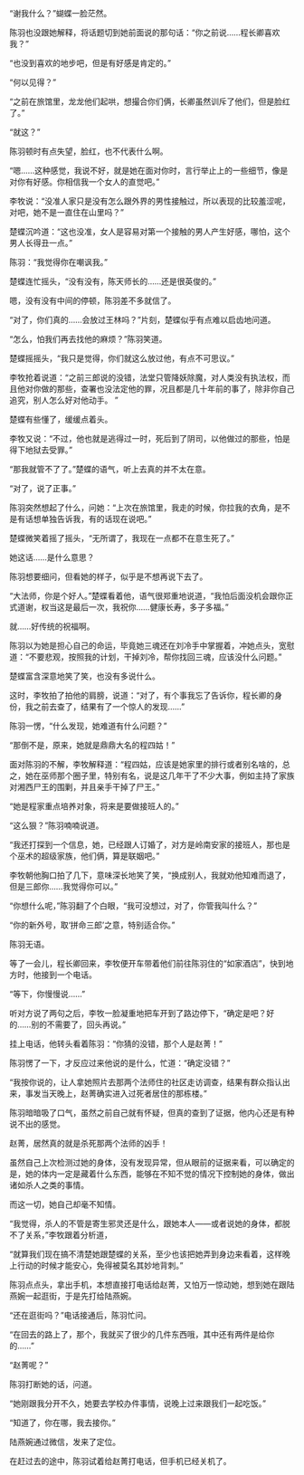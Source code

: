“谢我什么？”蝴蝶一脸茫然。

陈羽也没跟她解释，将话题切到她前面说的那句话：“你之前说……程长卿喜欢我？”

“也没到喜欢的地步吧，但是有好感是肯定的。”

“何以见得？”

“之前在旅馆里，龙龙他们起哄，想撮合你们俩，长卿虽然训斥了他们，但是脸红了。”

“就这？”

陈羽顿时有点失望，脸红，也不代表什么啊。

“嗯……这种感觉，我说不好，就是她在面对你时，言行举止上的一些细节，像是对你有好感。你相信我一个女人的直觉吧。”

李牧说：“没准人家只是没有怎么跟外界的男性接触过，所以表现的比较羞涩呢，对吧，她不是一直住在山里吗？”

楚蝶沉吟道：“这也没准，女人是容易对第一个接触的男人产生好感，哪怕，这个男人长得丑一点。”

陈羽：“我觉得你在嘲讽我。”

楚蝶连忙摇头，“没有没有，陈天师长的……还是很英俊的。”

嗯，没有没有中间的停顿，陈羽差不多就信了。

“对了，你们真的……会放过王林吗？”片刻，楚蝶似乎有点难以启齿地问道。

“怎么，怕我们再去找他的麻烦？”陈羽笑道。

楚蝶摇摇头，“我只是觉得，你们就这么放过他，有点不可思议。”

李牧抢着说道：“之前三郎说的没错，法堂只管降妖除魔，对人类没有执法权，而且他对你做的那些，查署也没法定他的罪，况且都是几十年前的事了，除非你自己追究，别人怎么好对他动手。 ”

楚蝶有些懂了，缓缓点着头。

李牧又说：“不过，他也就是逃得过一时，死后到了阴司，以他做过的那些，怕是得下地狱去受罪。”

“那我就管不了了。”楚蝶的语气，听上去真的并不太在意。

“对了，说了正事。”

陈羽突然想起了什么，问她：“上次在旅馆里，我走的时候，你拉我的衣角，是不是有话想单独告诉我，有的话现在说吧。”

楚蝶微笑着摇了摇头，“无所谓了，我现在一点都不在意生死了。”

她这话……是什么意思？

陈羽想要细问，但看她的样子，似乎是不想再说下去了。

“大法师，你是个好人。”楚蝶看着他，语气很郑重地说道，“我怕后面没机会跟你正式道谢，权当这是最后一次，我祝你……健康长寿，多子多福。”

就……好传统的祝福啊。

陈羽以为她是担心自己的命运，毕竟她三魂还在刘冷手中掌握着，冲她点头，宽慰道：“不要悲观，按照我的计划，干掉刘冷，帮你找回三魂，应该没什么问题。”

楚蝶富含深意地笑了笑，也没有多说什么。

这时，李牧拍了拍他的肩膀，说道：“对了，有个事我忘了告诉你，程长卿的身份，我之前去查了，结果有了一个惊人的发现……”

陈羽一愣，“什么发现，她难道有什么问题？”

“那倒不是，原来，她就是鼎鼎大名的程四姑！”

面对陈羽的不解，李牧解释道：“程四姑，应该是她家里的排行或者别名啥的，总之，她在巫师那个圈子里，特别有名，说是这几年干了不少大事，例如主持了家族对湘西尸王的围剿，并且亲手干掉了尸王。”

“她是程家重点培养对象，将来是要做接班人的。”

“这么狠？”陈羽喃喃说道。

“我还打探到一个信息，她，已经跟人订婚了，对方是岭南安家的接班人，那也是个巫术的超级家族，他们俩，算是联姻吧。”

李牧朝他胸口拍了几下，意味深长地笑了笑，“换成别人，我就劝他知难而退了，但是三郎你……我觉得你可以。”

“你想什么呢，”陈羽翻了个白眼，“我可没想过，对了，你管我叫什么？”

“你的新外号，取‘拼命三郎’之意，特别适合你。”

陈羽无语。

等了一会儿，程长卿回来，李牧便开车带着他们前往陈羽住的“如家酒店”，快到地方时，他接到一个电话。

“等下，你慢慢说……”

听对方说了两句之后，李牧一脸凝重地把车开到了路边停下，“确定是吧？好的……别的不需要了，回头再说。”

挂上电话，他转头看着陈羽：“你猜的没错，那个人是赵菁！”

陈羽愣了一下，才反应过来他说的是什么，忙道：“确定没错？”

“我按你说的，让人拿她照片去那两个法师住的社区走访调查，结果有群众指认出来，事发当天晚上，赵菁确实进入过死者居住的那栋楼。”

陈羽暗暗吸了口气，虽然之前自己就有怀疑，但真的查到了证据，他内心还是有种说不出的感觉。

赵菁，居然真的就是杀死那两个法师的凶手！

虽然自己上次检测过她的身体，没有发现异常，但从眼前的证据来看，可以确定的是，她的体内一定是藏着什么东西，能够在不知不觉的情况下控制她的身体，做出诸如杀人之类的事情。

而这一切，她自己却毫不知情。

“我觉得，杀人的不管是寄生邪灵还是什么，跟她本人——或者说她的身体，都脱不了关系，”李牧跟着分析道，

“就算我们现在搞不清楚她跟楚蝶的关系，至少也该把她弄到身边来看着，这样晚上行动的时候才能安心，免得被莫名其妙地背刺。”

陈羽点点头，拿出手机，本想直接打电话给赵菁，又怕万一惊动她，想到她在跟陆燕婉一起逛街，于是先打给陆燕婉。

“还在逛街吗？”电话接通后，陈羽忙问。

“在回去的路上了，那个，我就买了很少的几件东西哦，其中还有两件是给你的……”

“赵菁呢？”

陈羽打断她的话，问道。

“她刚跟我分开不久，她要去学校办件事情，说晚上过来跟我们一起吃饭。”

“知道了，你在哪，我去接你。”

陆燕婉通过微信，发来了定位。

在赶过去的途中，陈羽试着给赵菁打电话，但手机已经关机了。
